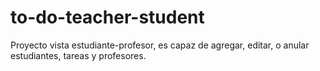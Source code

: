 # to-do-teacher-student
Proyecto vista estudiante-profesor, es capaz de agregar, editar, o anular estudiantes, tareas y profesores. 
